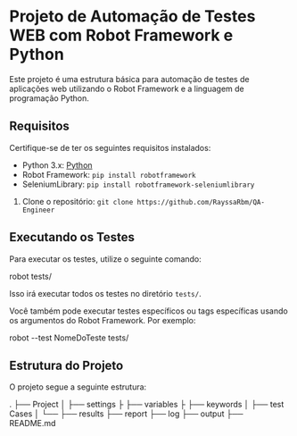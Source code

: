 # Projeto de Automação de Testes WEB com Robot Framework e Python

Este projeto é uma estrutura básica para automação de testes de aplicações web utilizando o Robot Framework e a linguagem de programação Python.

## Requisitos

Certifique-se de ter os seguintes requisitos instalados:

- Python 3.x: [Python](https://www.python.org/downloads/)
- Robot Framework: `pip install robotframework`
- SeleniumLibrary: `pip install robotframework-seleniumlibrary`


1. Clone o repositório: `git clone https://github.com/RayssaRbm/QA-Engineer`


## Executando os Testes

Para executar os testes, utilize o seguinte comando:

robot tests/

Isso irá executar todos os testes no diretório `tests/`.

Você também pode executar testes específicos ou tags específicas usando os argumentos do Robot Framework. Por exemplo:

robot --test NomeDoTeste tests/


## Estrutura do Projeto

O projeto segue a seguinte estrutura:

.
├── Project
│ ├── settings
├ ├── variables
├ ├── keywords
│ ├── test Cases
│ └── 
├── results
├── report
├── log
├── output
├── README.md
